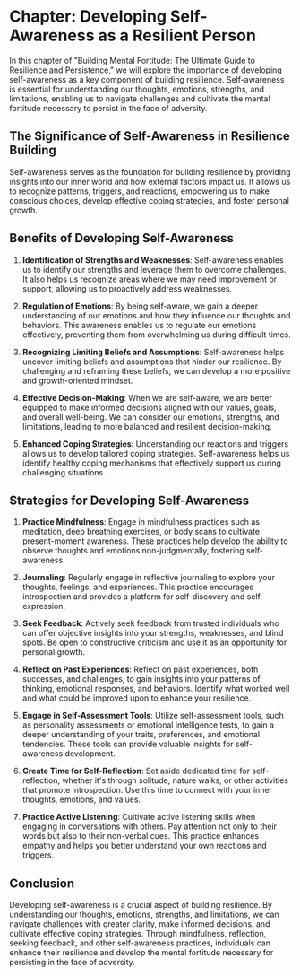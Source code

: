 Chapter: Developing Self-Awareness as a Resilient Person
========================================================

In this chapter of "Building Mental Fortitude: The Ultimate Guide to Resilience and Persistence," we will explore the importance of developing self-awareness as a key component of building resilience. Self-awareness is essential for understanding our thoughts, emotions, strengths, and limitations, enabling us to navigate challenges and cultivate the mental fortitude necessary to persist in the face of adversity.

The Significance of Self-Awareness in Resilience Building
---------------------------------------------------------

Self-awareness serves as the foundation for building resilience by providing insights into our inner world and how external factors impact us. It allows us to recognize patterns, triggers, and reactions, empowering us to make conscious choices, develop effective coping strategies, and foster personal growth.

Benefits of Developing Self-Awareness
-------------------------------------

1. **Identification of Strengths and Weaknesses**: Self-awareness enables us to identify our strengths and leverage them to overcome challenges. It also helps us recognize areas where we may need improvement or support, allowing us to proactively address weaknesses.

2. **Regulation of Emotions**: By being self-aware, we gain a deeper understanding of our emotions and how they influence our thoughts and behaviors. This awareness enables us to regulate our emotions effectively, preventing them from overwhelming us during difficult times.

3. **Recognizing Limiting Beliefs and Assumptions**: Self-awareness helps uncover limiting beliefs and assumptions that hinder our resilience. By challenging and reframing these beliefs, we can develop a more positive and growth-oriented mindset.

4. **Effective Decision-Making**: When we are self-aware, we are better equipped to make informed decisions aligned with our values, goals, and overall well-being. We can consider our emotions, strengths, and limitations, leading to more balanced and resilient decision-making.

5. **Enhanced Coping Strategies**: Understanding our reactions and triggers allows us to develop tailored coping strategies. Self-awareness helps us identify healthy coping mechanisms that effectively support us during challenging situations.

Strategies for Developing Self-Awareness
----------------------------------------

1. **Practice Mindfulness**: Engage in mindfulness practices such as meditation, deep breathing exercises, or body scans to cultivate present-moment awareness. These practices help develop the ability to observe thoughts and emotions non-judgmentally, fostering self-awareness.

2. **Journaling**: Regularly engage in reflective journaling to explore your thoughts, feelings, and experiences. This practice encourages introspection and provides a platform for self-discovery and self-expression.

3. **Seek Feedback**: Actively seek feedback from trusted individuals who can offer objective insights into your strengths, weaknesses, and blind spots. Be open to constructive criticism and use it as an opportunity for personal growth.

4. **Reflect on Past Experiences**: Reflect on past experiences, both successes, and challenges, to gain insights into your patterns of thinking, emotional responses, and behaviors. Identify what worked well and what could be improved upon to enhance your resilience.

5. **Engage in Self-Assessment Tools**: Utilize self-assessment tools, such as personality assessments or emotional intelligence tests, to gain a deeper understanding of your traits, preferences, and emotional tendencies. These tools can provide valuable insights for self-awareness development.

6. **Create Time for Self-Reflection**: Set aside dedicated time for self-reflection, whether it's through solitude, nature walks, or other activities that promote introspection. Use this time to connect with your inner thoughts, emotions, and values.

7. **Practice Active Listening**: Cultivate active listening skills when engaging in conversations with others. Pay attention not only to their words but also to their non-verbal cues. This practice enhances empathy and helps you better understand your own reactions and triggers.

Conclusion
----------

Developing self-awareness is a crucial aspect of building resilience. By understanding our thoughts, emotions, strengths, and limitations, we can navigate challenges with greater clarity, make informed decisions, and cultivate effective coping strategies. Through mindfulness, reflection, seeking feedback, and other self-awareness practices, individuals can enhance their resilience and develop the mental fortitude necessary for persisting in the face of adversity.
